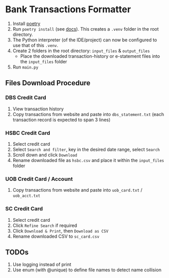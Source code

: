 # Bank Transactions Formatter

1. Install [poetry](https://python-poetry.org/docs/)
2. Run `poetry install` (see [docs](https://python-poetry.org/docs/basic-usage/#installing-with-poetrylock)). This creates a `.venv` folder in the root directory.
3. The Python interpreter (of the IDE/project) can now be configured to use that of this `.venv`.
4. Create 2 folders in the root directory: `input_files` & `output_files`
    * Place the downloaded transaction-history or e-statement files into the `input_files` folder
5. Run `main.py`


## Files Download Procedure

### DBS Credit Card
1. View transaction history
2. Copy transactions from website and paste into `dbs_statement.txt` (each transaction record is expected to span 3 lines)

### HSBC Credit Card
1. Select credit card
2. Select `Search and filter`, key in the desired date range, select `Search`
3. Scroll down and click `Download`
4. Rename downloaded file as `hsbc.csv` and place it within the `input_files` folder

### UOB Credit Card / Account
1. Copy transactions from website and paste into `uob_card.txt` / `uob_acct.txt`

### SC Credit Card
1. Select credit card
2. Click `Refine Search` if required
3. Click `Download & Print`, then `Download as CSV`
4. Rename downloaded CSV to `sc_card.csv`

## TODOs
1. Use logging instead of print
2. Use enum (with @unique) to define file names to detect name collision